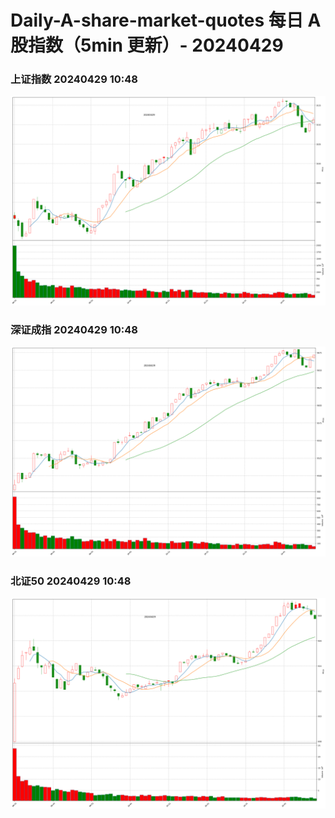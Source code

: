 
# Daily-A-share-market-quotes 每日 A 股指数（5min 更新）- 20240429

### 上证指数 20240429 10:48
![](./fig/2024/4/20240429-sh000001.png)

### 深证成指 20240429 10:48
![](./fig/2024/4/20240429-sz399001.png)

### 北证50 20240429 10:48
![](./fig/2024/4/20240429-bj899050.png)
